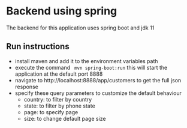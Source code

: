 # Backend using spring

The backend for this application uses spring boot and jdk 11

## Run instructions

- install maven and add it to the environment variables path
- execute the command ` mvn spring-boot:run` this will start the application at the default port 8888
- navigate to http://localhost:8888/app/customers to get the full json response
- specify these query parameters to customize the default behaviour
    - country: to filter by country
    - state: to filter by phone state
    - page: to specify page
    - size: to change default page size
